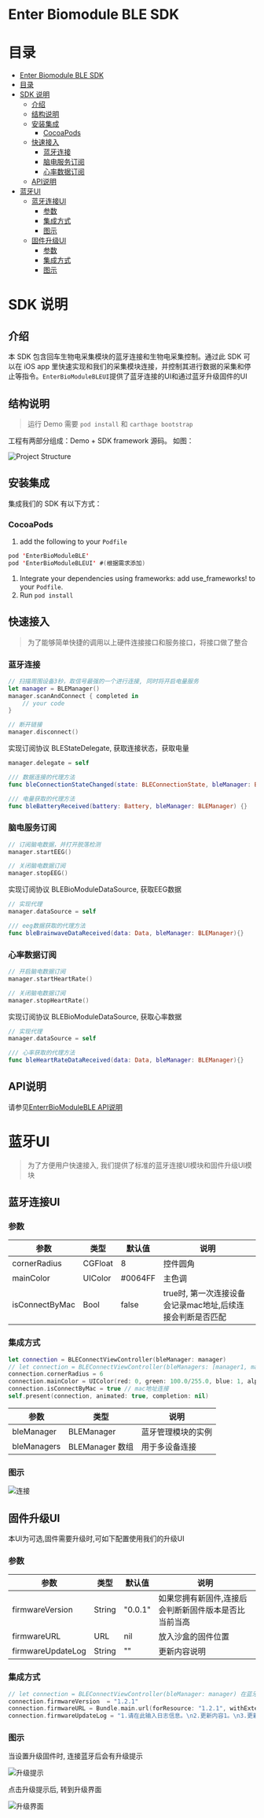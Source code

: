 # Enter Biomodule BLE SDK

# 目录

- [Enter Biomodule BLE SDK](#enter-biomodule-ble-sdk)
- [目录](#%e7%9b%ae%e5%bd%95)
- [SDK 说明](#sdk-%e8%af%b4%e6%98%8e)
  - [介绍](#%e4%bb%8b%e7%bb%8d)
  - [结构说明](#%e7%bb%93%e6%9e%84%e8%af%b4%e6%98%8e)
  - [安装集成](#%e5%ae%89%e8%a3%85%e9%9b%86%e6%88%90)
    - [CocoaPods](#cocoapods)
  - [快速接入](#%e5%bf%ab%e9%80%9f%e6%8e%a5%e5%85%a5)
    - [蓝牙连接](#%e8%93%9d%e7%89%99%e8%bf%9e%e6%8e%a5)
    - [脑电服务订阅](#%e8%84%91%e7%94%b5%e6%9c%8d%e5%8a%a1%e8%ae%a2%e9%98%85)
    - [心率数据订阅](#%e5%bf%83%e7%8e%87%e6%95%b0%e6%8d%ae%e8%ae%a2%e9%98%85)
  - [API说明](#api%e8%af%b4%e6%98%8e)
- [蓝牙UI](#%e8%93%9d%e7%89%99ui)
  - [蓝牙连接UI](#%e8%93%9d%e7%89%99%e8%bf%9e%e6%8e%a5ui)
    - [参数](#%e5%8f%82%e6%95%b0)
    - [集成方式](#%e9%9b%86%e6%88%90%e6%96%b9%e5%bc%8f)
    - [图示](#%e5%9b%be%e7%a4%ba)
  - [固件升级UI](#%e5%9b%ba%e4%bb%b6%e5%8d%87%e7%ba%a7ui)
    - [参数](#%e5%8f%82%e6%95%b0-1)
    - [集成方式](#%e9%9b%86%e6%88%90%e6%96%b9%e5%bc%8f-1)
    - [图示](#%e5%9b%be%e7%a4%ba-1)

# SDK 说明
## 介绍

本 SDK 包含回车生物电采集模块的蓝牙连接和生物电采集控制。通过此 SDK 可以在 iOS app 里快速实现和我们的采集模块连接，并控制其进行数据的采集和停止等指令。`EnterBioModuleBLEUI`提供了蓝牙连接的UI和通过蓝牙升级固件的UI

## 结构说明

> 运行 Demo 需要 `pod install` 和 `carthage bootstrap`
 
工程有两部分组成：Demo + SDK framework 源码。 
如图：

![Project Structure](img/structure.png)

## 安装集成

集成我们的 SDK 有以下方式：

### CocoaPods

1. add the following to your `Podfile`

~~~swift
pod 'EnterBioModuleBLE'
pod 'EnterBioModuleBLEUI' #(根据需求添加)
~~~

1. Integrate your dependencies using frameworks: add use_frameworks! to your `Podfile`.
2. Run `pod install`


## 快速接入

> 为了能够简单快捷的调用以上硬件连接接口和服务接口，将接口做了整合

### 蓝牙连接

~~~swift
// 扫描周围设备3秒，取信号最强的一个进行连接, 同时将开启电量服务
let manager = BLEManager()
manager.scanAndConnect { completed in
    // your code
}
~~~

~~~swift 
// 断开链接
manager.disconnect()
~~~

实现订阅协议 BLEStateDelegate, 获取连接状态，获取电量
~~~swift 
manager.delegate = self

/// 数据连接的代理方法
func bleConnectionStateChanged(state: BLEConnectionState, bleManager: BLEManager) {}

/// 电量获取的代理方法
func bleBatteryReceived(battery: Battery, bleManager: BLEManager) {}
~~~


### 脑电服务订阅

~~~swift 
// 订阅脑电数据，并打开脱落检测
manager.startEEG()
~~~

~~~swift 
// 关闭脑电数据订阅
manager.stopEEG()
~~~

实现订阅协议 BLEBioModuleDataSource, 获取EEG数据
~~~swift 
// 实现代理
manager.dataSource = self

/// eeg数据获取的代理方法
func bleBrainwaveDataReceived(data: Data, bleManager: BLEManager){}
~~~

### 心率数据订阅

~~~swift
// 开启脑电数据订阅
manager.startHeartRate()
~~~

~~~swift
// 关闭脑电数据订阅
manager.stopHeartRate()
~~~

实现订阅协议 BLEBioModuleDataSource, 获取心率数据

~~~swift
// 实现代理
manager.dataSource = self

/// 心率获取的代理方法
func bleHeartRateDataReceived(data: Data, bleManager: BLEManager){}
~~~

## API说明
请参见[EnterrBioModuleBLE API说明](APIDocuments/API.md)


# 蓝牙UI

> 为了方便用户快速接入, 我们提供了标准的蓝牙连接UI模块和固件升级UI模块

## 蓝牙连接UI

### 参数

| 参数           | 类型    | 默认值  | 说明                                                       |
| -------------- | ------- | ------- | ---------------------------------------------------------- |
| cornerRadius   | CGFloat | 8       | 控件圆角                                                   |
| mainColor      | UIColor | #0064FF | 主色调                                                     |
| isConnectByMac | Bool    | false   | true时, 第一次连接设备会记录mac地址,后续连接会判断是否匹配 |


### 集成方式

~~~swift
let connection = BLEConnectViewController(bleManager: manager)
// let connection = BLEConnectViewController(bleManagers: [manager1, manager2]] //多个设备时使用
connection.cornerRadius = 6
connection.mainColor = UIColor(red: 0, green: 100.0/255.0, blue: 1, alpha: 1)
connection.isConnectByMac = true // mac地址连接
self.present(connection, animated: true, completion: nil)
~~~

| 参数        | 类型            | 说明               |
| ----------- | --------------- | ------------------ |
| bleManager  | BLEManager      | 蓝牙管理模块的实例 |
| bleManagers | BLEManager 数组 | 用于多设备连接     |


### 图示

![连接](img/IMG_0830.PNG)

## 固件升级UI

本UI为可选,固件需要升级时,可如下配置使用我们的升级UI

### 参数 

| 参数              | 类型   | 默认值  | 说明                                                  |
| ----------------- | ------ | ------- | ----------------------------------------------------- |
| firmwareVersion   | String | "0.0.1" | 如果您拥有新固件,连接后会判断新固件版本是否比当前当高 |
| firmwareURL       | URL    | nil     | 放入沙盒的固件位置                                    |
| firmwareUpdateLog | String | ""      | 更新内容说明                                          |

### 集成方式

```swift
// let connection = BLEConnectViewController(bleManager: manager) 在蓝牙连接UI集成时添加下列参数
connection.firmwareVersion  = "1.2.1"
connection.firmwareURL = Bundle.main.url(forResource: "1.2.1", withExtension: "zip")
connection.firmwareUpdateLog = "1.请在此输入日志信息。\n2.更新内容1。\n3.更新内容2。"
```

### 图示

当设置升级固件时, 连接蓝牙后会有升级提示

![升级提示](img/IMG_0832.PNG)

点击升级提示后, 转到升级界面

![升级界面](img/IMG_0831.PNG)
